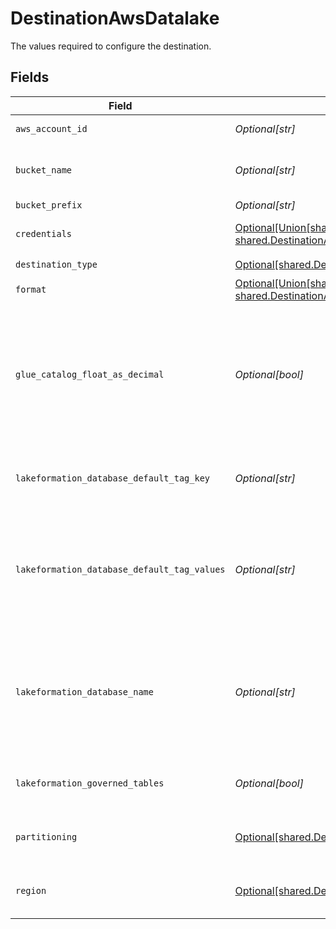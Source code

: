 # DestinationAwsDatalake

The values required to configure the destination.


## Fields

| Field                                                                                                                                                                                                                                             | Type                                                                                                                                                                                                                                              | Required                                                                                                                                                                                                                                          | Description                                                                                                                                                                                                                                       | Example                                                                                                                                                                                                                                           |
| ------------------------------------------------------------------------------------------------------------------------------------------------------------------------------------------------------------------------------------------------- | ------------------------------------------------------------------------------------------------------------------------------------------------------------------------------------------------------------------------------------------------- | ------------------------------------------------------------------------------------------------------------------------------------------------------------------------------------------------------------------------------------------------- | ------------------------------------------------------------------------------------------------------------------------------------------------------------------------------------------------------------------------------------------------- | ------------------------------------------------------------------------------------------------------------------------------------------------------------------------------------------------------------------------------------------------- |
| `aws_account_id`                                                                                                                                                                                                                                  | *Optional[str]*                                                                                                                                                                                                                                   | :heavy_minus_sign:                                                                                                                                                                                                                                | target aws account id                                                                                                                                                                                                                             | 111111111111                                                                                                                                                                                                                                      |
| `bucket_name`                                                                                                                                                                                                                                     | *Optional[str]*                                                                                                                                                                                                                                   | :heavy_check_mark:                                                                                                                                                                                                                                | The name of the S3 bucket. Read more <a href="https://docs.aws.amazon.com/AmazonS3/latest/userguide/create-bucket-overview.html">here</a>.                                                                                                        |                                                                                                                                                                                                                                                   |
| `bucket_prefix`                                                                                                                                                                                                                                   | *Optional[str]*                                                                                                                                                                                                                                   | :heavy_minus_sign:                                                                                                                                                                                                                                | S3 prefix                                                                                                                                                                                                                                         |                                                                                                                                                                                                                                                   |
| `credentials`                                                                                                                                                                                                                                     | [Optional[Union[shared.DestinationAwsDatalakeAuthenticationModeIAMRole, shared.DestinationAwsDatalakeAuthenticationModeIAMUser]]](undefined/models/shared/destinationawsdatalakeauthenticationmode.md)                                            | :heavy_check_mark:                                                                                                                                                                                                                                | Choose How to Authenticate to AWS.                                                                                                                                                                                                                |                                                                                                                                                                                                                                                   |
| `destination_type`                                                                                                                                                                                                                                | [Optional[shared.DestinationAwsDatalakeAwsDatalake]](undefined/models/shared/destinationawsdatalakeawsdatalake.md)                                                                                                                                | :heavy_check_mark:                                                                                                                                                                                                                                | N/A                                                                                                                                                                                                                                               |                                                                                                                                                                                                                                                   |
| `format`                                                                                                                                                                                                                                          | [Optional[Union[shared.DestinationAwsDatalakeOutputFormatWildcardJSONLinesNewlineDelimitedJSON, shared.DestinationAwsDatalakeOutputFormatWildcardParquetColumnarStorage]]](undefined/models/shared/destinationawsdatalakeoutputformatwildcard.md) | :heavy_minus_sign:                                                                                                                                                                                                                                | Format of the data output.                                                                                                                                                                                                                        |                                                                                                                                                                                                                                                   |
| `glue_catalog_float_as_decimal`                                                                                                                                                                                                                   | *Optional[bool]*                                                                                                                                                                                                                                  | :heavy_minus_sign:                                                                                                                                                                                                                                | Cast float/double as decimal(38,18). This can help achieve higher accuracy and represent numbers correctly as received from the source.                                                                                                           |                                                                                                                                                                                                                                                   |
| `lakeformation_database_default_tag_key`                                                                                                                                                                                                          | *Optional[str]*                                                                                                                                                                                                                                   | :heavy_minus_sign:                                                                                                                                                                                                                                | Add a default tag key to databases created by this destination                                                                                                                                                                                    | pii_level                                                                                                                                                                                                                                         |
| `lakeformation_database_default_tag_values`                                                                                                                                                                                                       | *Optional[str]*                                                                                                                                                                                                                                   | :heavy_minus_sign:                                                                                                                                                                                                                                | Add default values for the `Tag Key` to databases created by this destination. Comma separate for multiple values.                                                                                                                                | private,public                                                                                                                                                                                                                                    |
| `lakeformation_database_name`                                                                                                                                                                                                                     | *Optional[str]*                                                                                                                                                                                                                                   | :heavy_check_mark:                                                                                                                                                                                                                                | The default database this destination will use to create tables in per stream. Can be changed per connection by customizing the namespace.                                                                                                        |                                                                                                                                                                                                                                                   |
| `lakeformation_governed_tables`                                                                                                                                                                                                                   | *Optional[bool]*                                                                                                                                                                                                                                  | :heavy_minus_sign:                                                                                                                                                                                                                                | Whether to create tables as LF governed tables.                                                                                                                                                                                                   |                                                                                                                                                                                                                                                   |
| `partitioning`                                                                                                                                                                                                                                    | [Optional[shared.DestinationAwsDatalakeChooseHowToPartitionData]](undefined/models/shared/destinationawsdatalakechoosehowtopartitiondata.md)                                                                                                      | :heavy_minus_sign:                                                                                                                                                                                                                                | Partition data by cursor fields when a cursor field is a date                                                                                                                                                                                     |                                                                                                                                                                                                                                                   |
| `region`                                                                                                                                                                                                                                          | [Optional[shared.DestinationAwsDatalakeS3BucketRegion]](undefined/models/shared/destinationawsdatalakes3bucketregion.md)                                                                                                                          | :heavy_minus_sign:                                                                                                                                                                                                                                | The region of the S3 bucket. See <a href="https://docs.aws.amazon.com/AWSEC2/latest/UserGuide/using-regions-availability-zones.html#concepts-available-regions">here</a> for all region codes.                                                    |                                                                                                                                                                                                                                                   |